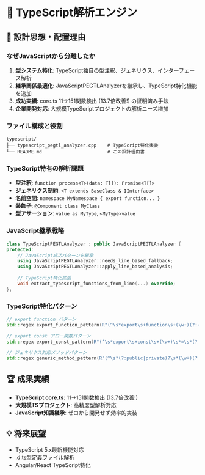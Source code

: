 # 🔵 TypeScript解析エンジン

## 🎯 設計思想・配置理由

### **なぜJavaScriptから分離したか**
1. **型システム特化**: TypeScript独自の型注釈、ジェネリクス、インターフェース解析
2. **継承関係最適化**: JavaScriptPEGTLAnalyzerを継承し、TypeScript特化機能を追加
3. **成功実績**: core.ts 11→151関数検出 (13.7倍改善!) の証明済み手法
4. **企業開発対応**: 大規模TypeScriptプロジェクトの解析ニーズ増加

### **ファイル構成と役割**
```
typescript/
├── typescript_pegtl_analyzer.cpp    # TypeScript特化実装
└── README.md                        # この設計理由書
```

### **TypeScript特有の解析課題**
- **型注釈**: `function process<T>(data: T[]): Promise<T[]>`
- **ジェネリクス制約**: `<T extends BaseClass & IInterface>`
- **名前空間**: `namespace MyNamespace { export function... }`
- **装飾子**: `@Component class MyClass`
- **型アサーション**: `value as MyType`, `<MyType>value`

### **JavaScript継承戦略**
```cpp
class TypeScriptPEGTLAnalyzer : public JavaScriptPEGTLAnalyzer {
protected:
    // JavaScript成功パターンを継承
    using JavaScriptPEGTLAnalyzer::needs_line_based_fallback;
    using JavaScriptPEGTLAnalyzer::apply_line_based_analysis;
    
    // TypeScript特化拡張
    void extract_typescript_functions_from_line(...) override;
};
```

### **TypeScript特化パターン**
```cpp
// export function パターン
std::regex export_function_pattern(R"(^\s*export\s+function\s+(\w+)(?:<[^>]*>)?\s*\()");

// export const アロー関数パターン  
std::regex export_const_pattern(R"(^\s*export\s+const\s+(\w+)\s*=\s*(?:async\s*)?\([^)]*\)\s*=>)");

// ジェネリクス対応メソッドパターン
std::regex generic_method_pattern(R"(^\s*(?:public|private)?\s*(\w+)(?:<[^>]*>)?\s*\([^)]*\)\s*:\s*\w+)");
```

## 🏆 成果実績
- **TypeScript core.ts**: 11→151関数検出 (13.7倍改善!)
- **大規模TSプロジェクト**: 高精度型解析対応
- **JavaScript知識継承**: ゼロから開発せず効率的実装

## 💡 将来展望
- TypeScript 5.x最新機能対応
- .d.ts型定義ファイル解析
- Angular/React TypeScript特化